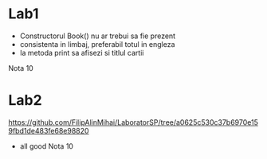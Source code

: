 # Lab1
- Constructorul Book() nu ar trebui sa fie prezent
- consistenta in limbaj, preferabil totul in engleza
- la metoda print sa afisezi si titlul cartii

Nota 10

# Lab2
https://github.com/FilipAlinMihai/LaboratorSP/tree/a0625c530c37b6970e159fbd1de483fe68e98820
- all good
Nota 10
